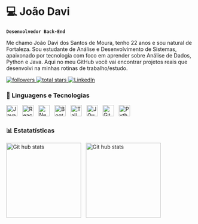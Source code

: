 # 💻 João Davi

**`Desenvolvedor Back-End`**

Me chamo João Davi dos Santos de Moura, tenho 22 anos e sou natural de Fortaleza. Sou estudante de Análise e Desenvolvimento de Sistemas, apaixonado por tecnologia com foco em aprender sobre Análise de Dados, Python e Java. Aqui no meu GitHub você vai encontrar projetos reais que desenvolvi na minhas rotinas de trabalho/estudo.

<p align="left">
   <!-- Badge de seguidores -->
   <a href="https://github.com/jdaavi">
      <img alt="followers" title="Follow me on GitHub" src="https://custom-icon-badges.demolab.com/github/followers/jdaavi?color=236ad3&labelColor=1155ba&style=for-the-badge&logo=person-add&label=Follow&logoColor=white"/>
   </a>

   <!-- Badge de estrelas -->
   <a href="https://github.com/jdaavi?tab=repositories&sort=stargazers">
      <img alt="total stars" title="Total stars on GitHub" src="https://custom-icon-badges.demolab.com/github/stars/jdaavi?color=55960c&style=for-the-badge&labelColor=488207&logo=star"/>
   </a>

   <!-- Badge para LinkedIn -->
   <a href="https://www.linkedin.com/in/jdaavidevelops/" target="_blank">
      <img alt="LinkedIn" title="Conecte-se comigo no LinkedIn" src="https://img.shields.io/badge/LinkedIn-blue?style=for-the-badge&logo=linkedin&logoColor=white"/>
   </a>
</p>

### 🤖 Linguagens e Tecnologias


<img 
    align="left" 
    alt="JavaScript" 
    title="JavaScript"
    width="30px" 
    style="padding-right: 10px;" 
    src="https://cdn.jsdelivr.net/gh/devicons/devicon@latest/icons/javascript/javascript-original.svg" 
/>

<img 
    align="left" 
    alt="React"
    title="React" 
    width="30px" 
    style="padding-right: 10px;" 
    src="https://cdn.jsdelivr.net/gh/devicons/devicon@latest/icons/react/react-original.svg" 
/>
<img 
    align="left" 
    alt="Next.js" 
    title="Next.js"
    width="30px" 
    style="padding-right: 10px;" 
    src="https://cdn.jsdelivr.net/gh/devicons/devicon@latest/icons/nextjs/nextjs-original.svg" 
/>
<img 
    align="left" 
    alt="Bootstrap"
    title="Bootstrap" 
    width="30px" 
    style="padding-right: 10px;" 
    src="https://cdn.jsdelivr.net/gh/devicons/devicon@latest/icons/bootstrap/bootstrap-original.svg" 
/>
<img 
    align="left" 
    alt="Tailwind" 
    title="Tailwind"
    width="30px" 
    style="padding-right: 10px;" 
    src="https://cdn.jsdelivr.net/gh/devicons/devicon@latest/icons/tailwindcss/tailwindcss-original.svg" 
/>

<img 
    align="left" 
    alt="JQuery" 
    title="JQuery"
    width="30px" 
    style="padding-right: 10px;" 
    src="https://cdn.jsdelivr.net/gh/devicons/devicon@latest/icons/jquery/jquery-original.svg" 
/>
<img 
    align="left" 
    alt="Git" 
    title="Git"
    width="30px" 
    style="padding-right: 10px;" 
    src="https://cdn.jsdelivr.net/gh/devicons/devicon@latest/icons/git/git-original.svg" 
/>
<img 
    align="left" 
    alt="Python" 
    title="Python"
    width="30px" 
    style="padding-right: 10px;" 
    src="https://cdn.jsdelivr.net/gh/devicons/devicon@latest/icons/python/python-original.svg" 
/>

<br/>
<br/>

### 📊 Estatatísticas 
<img
    align="left" 
    alt="Git hub stats" 
    height="200px" 
    style="padding-right: 10px;" 
    src="https://github-readme-stats.vercel.app/api?username=jdaavi&show_icons=true&theme=tokyonight$include_all_commits=true&locale=pt-br" 
/>

<img
    align="left" 
    alt="Git hub stats" 
    height="200px" 
    style="padding-right: 10px;" 
    src="https://github-readme-stats.vercel.app/api/top-langs/?username=jdaavi&theme=tokyonight&layout=compact&custom_title=tecnologias" 
/>


